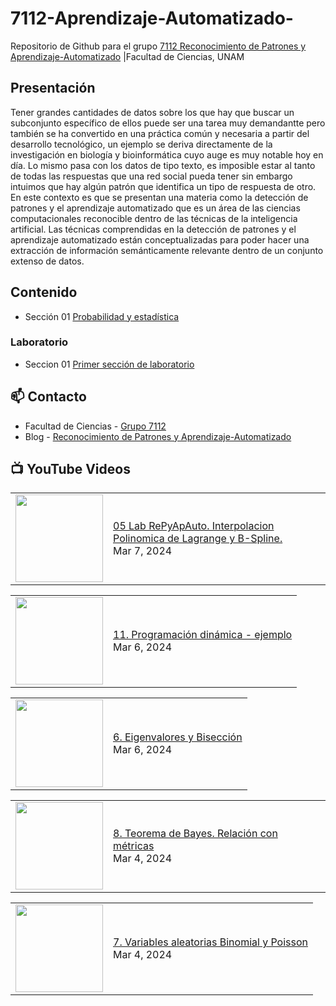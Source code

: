 # 7112-Aprendizaje-Automatizado-
Repositorio de Github para el grupo   [7112 Reconocimiento de Patrones y Aprendizaje-Automatizado](https://www.fciencias.unam.mx/docencia/horarios/presentacion/347481) |Facultad de Ciencias, UNAM

## Presentación
Tener grandes cantidades de datos sobre los que hay que buscar un subconjunto específico de ellos puede ser una tarea muy demandantte pero también se ha convertido en una práctica común y necesaria a partir del desarrollo tecnológico, un ejemplo se deriva directamente de la investigación en biología y bioinformática cuyo auge es muy notable hoy en día. Lo mismo pasa con los datos de tipo texto, es imposible estar al tanto de todas las respuestas que una red social pueda tener sin embargo intuimos que hay algún patrón que identifica un tipo de respuesta de otro. En este contexto es que se presentan una materia como la detección de patrones y el aprendizaje automatizado que es un área de las ciencias computacionales reconocible dentro de las técnicas de la inteligencia artificial. Las técnicas comprendidas en la detección de patrones y el aprendizaje automatizado están conceptualizadas para poder hacer una extracción de información semánticamente relevante dentro de un conjunto extenso de datos.

## Contenido
- Sección 01  [Probabilidad y estadística](https://github.com/7122-Aprendizaje-Automatizado/7112-Aprendizaje-Automatizado-/tree/main/Secci%C3%B3n%2001%20Probabilidad%20y%20Estadistica)

### Laboratorio
- Seccion 01  [Primer sección de laboratorio](https://github.com/7122-Aprendizaje-Automatizado/7112-Aprendizaje-Automatizado-/tree/main/Secci%C3%B3n01-Laboratorio)


## 📫 Contacto
- Facultad de Ciencias - [Grupo 7112](https://www.fciencias.unam.mx/docencia/horarios/presentacion/347481)
- Blog - [Reconocimiento de Patrones y Aprendizaje-Automatizado](https://sites.google.com/view/patronesciencias/inicio)

##  📺 	YouTube Videos
<!-- BLOG-POST-LIST:START --><table><tr><td><a href="https://www.youtube.com/watch?v=mbngNTuBkXE"><img width="140px" src="https://i.ytimg.com/vi/mbngNTuBkXE/mqdefault.jpg"></a></td>
<td><a href="https://www.youtube.com/watch?v=mbngNTuBkXE">05 Lab RePyApAuto. Interpolacion Polinomica de Lagrange y B-Spline.</a><br/>Mar 7, 2024</td></tr></table>
<table><tr><td><a href="https://www.youtube.com/watch?v=4P7RWWI-yW4"><img width="140px" src="https://i.ytimg.com/vi/4P7RWWI-yW4/mqdefault.jpg"></a></td>
<td><a href="https://www.youtube.com/watch?v=4P7RWWI-yW4">11. Programación dinámica - ejemplo</a><br/>Mar 6, 2024</td></tr></table>
<table><tr><td><a href="https://www.youtube.com/watch?v=ANhY9PVlpP0"><img width="140px" src="https://i.ytimg.com/vi/ANhY9PVlpP0/mqdefault.jpg"></a></td>
<td><a href="https://www.youtube.com/watch?v=ANhY9PVlpP0">6. Eigenvalores y Bisección</a><br/>Mar 6, 2024</td></tr></table>
<table><tr><td><a href="https://www.youtube.com/watch?v=iKMlk5hZojA"><img width="140px" src="https://i.ytimg.com/vi/iKMlk5hZojA/mqdefault.jpg"></a></td>
<td><a href="https://www.youtube.com/watch?v=iKMlk5hZojA">8. Teorema de Bayes. Relación con métricas</a><br/>Mar 4, 2024</td></tr></table>
<table><tr><td><a href="https://www.youtube.com/watch?v=IAnY6wD9YZc"><img width="140px" src="https://i.ytimg.com/vi/IAnY6wD9YZc/mqdefault.jpg"></a></td>
<td><a href="https://www.youtube.com/watch?v=IAnY6wD9YZc">7. Variables aleatorias Binomial y Poisson</a><br/>Mar 4, 2024</td></tr></table>
<!-- BLOG-POST-LIST:END -->
